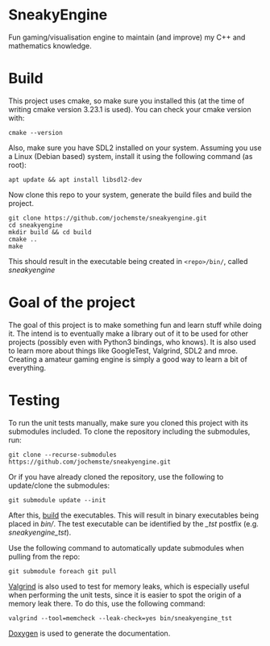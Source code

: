 # SneakyEngine

Fun gaming/visualisation engine to maintain (and improve) my C++ and mathematics knowledge.

# Build
This project uses cmake, so make sure you installed this (at the time of writing cmake version 3.23.1 is used).
You can check your cmake version with:
```
cmake --version
```

Also, make sure you have SDL2 installed on your system. Assuming you use a Linux (Debian based) system, install it using the following command (as root):
```
apt update && apt install libsdl2-dev
```

Now clone this repo to your system, generate the build files and build the project.
```
git clone https://github.com/jochemste/sneakyengine.git
cd sneakyengine
mkdir build && cd build
cmake ..
make
```

This should result in the executable being created in ```<repo>/bin/```, called *sneakyengine*

# Goal of the project
The goal of this project is to make something fun and learn stuff while doing it. The intend is to eventually make a library out of it to be used for other projects (possibly even with Python3 bindings, who knows). It is also used to learn more about things like GoogleTest, Valgrind, SDL2 and mroe. Creating a amateur gaming engine is simply a good way to learn a bit of everything.

# Testing
To run the unit tests manually, make sure you cloned this project with its submodules included. To clone the repository including the submodules, run:

```
git clone --recurse-submodules https://github.com/jochemste/sneakyengine.git
```

Or if you have already cloned the repository, use the following to update/clone the submodules:

```
git submodule update --init
```

After this, [build](#build) the executables. This will result in binary executables being placed in _bin/_. The test executable can be identified by the _\_tst_ postfix (e.g. _sneakyengine\_tst_).

Use the following command to automatically update submodules when pulling from the repo:

```
git submodule foreach git pull
```

[Valgrind](https://valgrind.org/) is also used to test for memory leaks, which is especially useful when performing the unit tests, since it is easier to spot the origin of a memory leak there. To do this, use the following command:

```
valgrind --tool=memcheck --leak-check=yes bin/sneakyengine_tst
```

[Doxygen](https://www.doxygen.nl/index.html) is used to generate the documentation.
